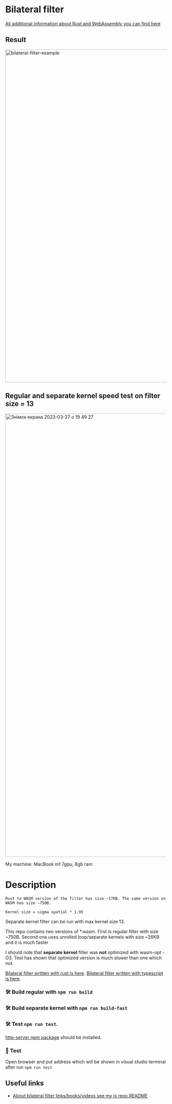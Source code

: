 # Bilateral filter

[All additional information about Rust and WebAssembly you can find here](https://rustwasm.github.io/docs/wasm-pack/introduction.html)


## Result

<img width="1038" alt="bilateral-filter-example" src="https://user-images.githubusercontent.com/58116769/223050159-4e3decf6-c1f4-4dd7-be90-b9db2428082f.png">

## Regular and separate kernel speed test on filter size = 13

<img width="1382" alt="Знімок екрана 2023-03-27 о 19 49 27" src="https://user-images.githubusercontent.com/58116769/228026043-84f2bcbb-e4e3-451b-9ab2-6a32c24645ae.png">

My machine: MacBook m1 7gpu, 8gb ram

# Description

`Rust to WASM version of the filter has size ~17KB. The same version on WASM has size ~750B.`

`Kernel size = sigma spatial * 1.95`

Separate kernel filter can be run with max kernel size 13.

This repo contains *two* versions of *.wasm.
First is regular filter with size ~750B.
Second one uses unrolled loop/separate kernels with size ~26KB and it is much faster

I should note that **separate kernel** filter was **not** optimized with wasm-opt -O3. Test has shown that optimized version is much slower than one which not.

[Bilateral filter written with rust is here](https://github.com/AntonOnyshch/bilateral-filter-rust).
[Bilateral filter written with typescript is here](https://github.com/AntonOnyshch/bilateral-filter).


### 🛠️ Build regular with `npm run build`
### 🛠️ Build separate kernel with `npm run build-fast`

### 🛠️ Test `npm run test`.
[http-server npm package](https://www.npmjs.com/package/http-server) should be installed.

### 🔬 Test

Open browser and put address which will be shown in visual studio terminal after run `npm run test`

## Useful links

* [About bilateral filter links/books/videos see my js repo README](https://github.com/AntonOnyshch/bilateral-filter)
